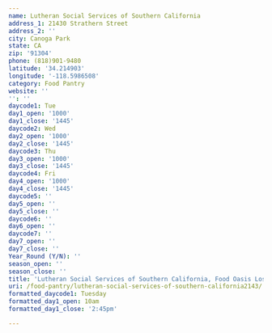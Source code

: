 ```yaml
---
name: Lutheran Social Services of Southern California
address_1: 21430 Strathern Street
address_2: ''
city: Canoga Park
state: CA
zip: '91304'
phone: (818)901-9480
latitude: '34.214903'
longitude: '-118.5986508'
category: Food Pantry
website: ''
'': ''
daycode1: Tue
day1_open: '1000'
day1_close: '1445'
daycode2: Wed
day2_open: '1000'
day2_close: '1445'
daycode3: Thu
day3_open: '1000'
day3_close: '1445'
daycode4: Fri
day4_open: '1000'
day4_close: '1445'
daycode5: ''
day5_open: ''
day5_close: ''
daycode6: ''
day6_open: ''
daycode7: ''
day7_open: ''
day7_close: ''
Year_Round (Y/N): ''
season_open: ''
season_close: ''
title: 'Lutheran Social Services of Southern California, Food Oasis Los Angeles'
uri: /food-pantry/lutheran-social-services-of-southern-california2143/
formatted_daycode1: Tuesday
formatted_day1_open: 10am
formatted_day1_close: '2:45pm'

---
```

